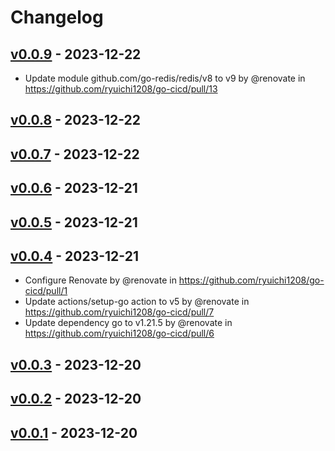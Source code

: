 # Changelog

## [v0.0.9](https://github.com/ryuichi1208/go-cicd/compare/v0.0.8...v0.0.9) - 2023-12-22
- Update module github.com/go-redis/redis/v8 to v9 by @renovate in https://github.com/ryuichi1208/go-cicd/pull/13

## [v0.0.8](https://github.com/ryuichi1208/go-cicd/compare/v0.0.7...v0.0.8) - 2023-12-22

## [v0.0.7](https://github.com/ryuichi1208/go-cicd/compare/v0.0.6...v0.0.7) - 2023-12-22

## [v0.0.6](https://github.com/ryuichi1208/go-cicd/compare/v0.0.5...v0.0.6) - 2023-12-21

## [v0.0.5](https://github.com/ryuichi1208/go-cicd/compare/v0.0.4...v0.0.5) - 2023-12-21

## [v0.0.4](https://github.com/ryuichi1208/go-cicd/compare/v0.0.3...v0.0.4) - 2023-12-21
- Configure Renovate by @renovate in https://github.com/ryuichi1208/go-cicd/pull/1
- Update actions/setup-go action to v5 by @renovate in https://github.com/ryuichi1208/go-cicd/pull/7
- Update dependency go to v1.21.5 by @renovate in https://github.com/ryuichi1208/go-cicd/pull/6

## [v0.0.3](https://github.com/ryuichi1208/go-cicd/compare/v0.0.2...v0.0.3) - 2023-12-20

## [v0.0.2](https://github.com/ryuichi1208/go-cicd/compare/v0.0.1...v0.0.2) - 2023-12-20

## [v0.0.1](https://github.com/ryuichi1208/go-cicd/commits/v0.0.1) - 2023-12-20

